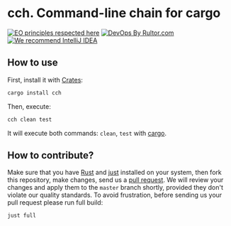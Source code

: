 # cch. Command-line chain for cargo

[![EO principles respected here](https://www.elegantobjects.org/badge.svg)](https://www.elegantobjects.org)
[![DevOps By Rultor.com](http://www.rultor.com/b/h1alexbel/cch)](http://www.rultor.com/p/h1alexbel/cch)
[![We recommend IntelliJ IDEA](https://www.elegantobjects.org/intellij-idea.svg)](https://www.jetbrains.com/idea/)

## How to use

First, install it with [Crates]:

```bash
cargo install cch
```

Then, execute:

```bash
cch clean test
```

It will execute both commands: `clean`, `test` with [cargo][Cargo].

## How to contribute?

Make sure that you have [Rust] and [just] installed on your system, then fork
this repository, make changes, send us a [pull request][guidelines]. We will
review your changes and apply them to the `master` branch shortly, provided
they don't violate our quality standards. To avoid frustration, before sending
us your pull request please run full build:

```bash
just full
```

[Crates]: https://crates.io
[Cargo]: https://doc.rust-lang.org/cargo
[Rust]: https://www.rust-lang.org/tools/install
[just]: https://just.systems/man/en/chapter_4.html
[guidelines]: https://www.yegor256.com/2014/04/15/github-guidelines.html
